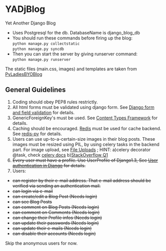 YADjBlog
========

Yet Another Django Blog

* Uses Postgresql for the db. DatabaseName is django_blog_db
* You should run these commands before firing up the blog:<br />
 `python manage.py collectstatic` <br />
 `python manage.py syncdb`<br />
* Then you can start the server by giving runserver command:<br/>
 `python manage.py runserver`<br/>

The static files (main.css, images) and templates are taken from [PyLadiesBYOBlog](https://github.com/econchick/PyLadiesBYOBlog)

## General Guidelines
1. Coding should obey PEP8 rules restrictly.
2. All html forms must be validated using django form. See [Django form and field validation](https://docs.djangoproject.com/en/1.3/ref/forms/validation/) for details.
3. GenericForeignKey's must be used. See [Content Types Framework](https://docs.djangoproject.com/en/1.3/ref/contrib/contenttypes/) for details. 
4. Caching should be encouraged. [Redis](http://redis.io/) must be used for cache backend. See [redis-py](https://github.com/andymccurdy/redis-py/) for details.
5. Users can use up-to-a-certain-size images in their blog posts. These images must be resized using PIL, by using celery tasks in the backend part. For image upload, see [File Uploads](https://docs.djangoproject.com/en/1.3/topics/http/file-uploads/) ; HINT: a)celery decorator @task, check [celery docs](http://docs.celeryproject.org/en/latest/index.html) b)[StackOverflow Q1](http://stackoverflow.com/questions/4330719/django-celery-how-to-send-request-filesphoto-to-task)
6. ~~Every user must have a profile. Use UserProfile of Django1.3, See [User authentication in Django](https://docs.djangoproject.com/en/1.3/topics/auth/) for details.~~
7. Users:
  * ~~can register by their e-mail address. That e-mail address should be verified via sending an authentication mail.~~
  * ~~can login via e-mail~~
  * ~~can create/edit a Blog Post (Needs login)~~
  * ~~can see Blog Posts~~
  * ~~can comment on Blog Posts (Needs login)~~
  * ~~can comment on Comments (Needs login)~~
  * ~~can change their Profile infos (Needs login)~~
  * ~~can update their passwords (Needs login)~~
  * ~~can update their e-mails (Needs login)~~
  * ~~can disable their accounts (Needs login)~~

Skip the anonymous users for now.
